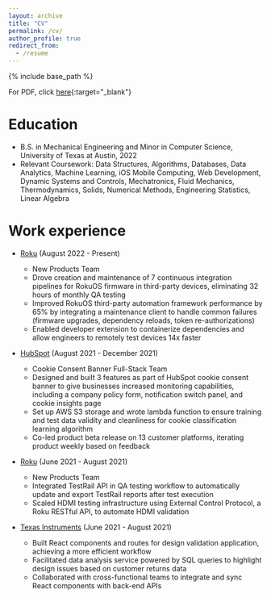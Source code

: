 ```yaml
---
layout: archive
title: "CV"
permalink: /cv/
author_profile: true
redirect_from:
  - /resume
---
```


{% include base_path %}

For PDF, click [here](/files/Resume-Rishabh.pdf){:target="_blank"}

Education
======
* B.S. in Mechanical Engineering and Minor in Computer Science, University of Texas at Austin, 2022
*	Relevant Coursework: Data Structures, Algorithms, Databases, Data Analytics, Machine Learning, iOS Mobile Computing, Web Development, Dynamic Systems and Controls, Mechatronics, Fluid Mechanics, Thermodynamics, Solids, Numerical Methods, Engineering Statistics, Linear Algebra

Work experience
======
* [Roku](https://www.roku.com/) (August 2022 - Present)
  * New Products Team
  * Drove creation and maintenance of 7 continuous integration pipelines for RokuOS firmware in third-party devices, eliminating 32 hours of monthly QA testing
  * Improved RokuOS third-party automation framework performance by 65% by integrating a maintenance client to handle common failures (firmware upgrades, dependency reloads, token re-authorizations)
  * Enabled developer extension to containerize dependencies and allow engineers to remotely test devices 14x faster

* [HubSpot](https://www.hubspot.com/) (August 2021 - December 2021)
  * Cookie Consent Banner Full-Stack Team
  * Designed and built 3 features as part of HubSpot cookie consent banner to give businesses increased monitoring capabilities, including a company policy form, notification switch panel, and cookie insights page
  * Set up AWS S3 storage and wrote lambda function to ensure training and test data validity and cleanliness for cookie classification learning algorithm
  * Co-led product beta release on 13 customer platforms, iterating product weekly based on feedback

* [Roku](https://www.roku.com/) (June 2021 - August 2021)
  * New Products Team
  * Integrated TestRail API in QA testing workflow to automatically update and export TestRail reports after test execution
  * Scaled HDMI testing infrastructure using External Control Protocol, a Roku RESTful API, to automate HDMI validation

* [Texas Instruments](https://www.ti.com/) (June 2021 - August 2021)
  * Built React components and routes for design validation application, achieving a more efficient workflow
  * Facilitated data analysis service powered by SQL queries to highlight design issues based on customer returns data
  * Collaborated with cross-functional teams to integrate and sync React components with back-end APIs

<!--   
Skills
======
* Skill 1
* Skill 2
  * Sub-skill 2.1
  * Sub-skill 2.2
  * Sub-skill 2.3
* Skill 3 -->

<!-- Publications
======
  <ul>{% for post in site.publications %}
    {% include archive-single-cv.html %}
  {% endfor %}</ul> -->
  
<!-- Talks
======
  <ul>{% for post in site.talks %}
    {% include archive-single-talk-cv.html %}
  {% endfor %}</ul>
  
Teaching
======
  <ul>{% for post in site.teaching %}
    {% include archive-single-cv.html %}
  {% endfor %}</ul>
  
Service and leadership
======
* Currently signed in to 43 different slack teams -->
